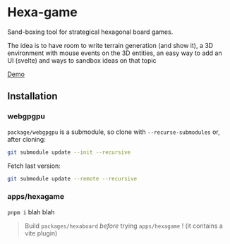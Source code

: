# Hexa-game

Sand-boxing tool for strategical hexagonal board games.

The idea is to have room to write terrain generation (and show it), a 3D environment with mouse events on the 3D entities, an easy way to add an UI (svelte) and ways to sandbox ideas on that topic

[Demo](https://hexboard.netlify.app/)

## Installation

### webgpgpu

`package/webgpgpu` is a submodule, so clone with `--recurse-submodules` or, after cloning:
```bash
git submodule update --init --recursive
```
Fetch last version:
```bash
git submodule update --remote --recursive
```

### apps/hexagame

`pnpm i` blah blah

> Build `packages/hexaboard` *before* trying `apps/hexagame` ! (it contains a vite plugin)